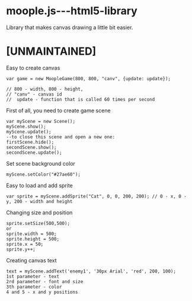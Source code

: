 # moople.js---html5-library
Library that makes canvas drawing a little bit easier.

# [UNMAINTAINED]

Easy to create canvas
```
var game = new MoopleGame(800, 800, "canv", {update: update});

// 800 - width, 800 - height,
// "canv" - canvas id
//  update - function that is called 60 times per second
```

First of all, you need to create game scene
```
var myScene = new Scene();
myScene.show();
myScene.update();
--to close this scene and open a new one:
firstScene.hide();
secondScene.show();
secondScene.update();
```

Set scene background color
```
myScene.setColor("#27ae60");
```

Easy to load and add sprite
```
var sprite = myScene.addSprite("Cat", 0, 0, 200, 200); // 0 - x, 0 - y, 200 - width and height
```

Changing size and position
```
sprite.setSize(500,500);
or
sprite.width = 500;
sprite.height = 500;
sprite.x = 50;
sprite.y++;
```

Creating canvas text
```
text = myScene.addText('enemy1', '30px Arial', 'red', 200, 100);
1st parameter - text
2rd parameter - font and size
3th parameter - color
4 and 5 - x and y positions
```
